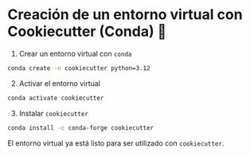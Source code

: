 # Creación de un entorno virtual con Cookiecutter (Conda) :snake:

1. Crear un entorno virtual con `conda` 
```bash
conda create -n cookiecutter python=3.12
```

2. Activar el entorno virtual
```bash
conda activate cookiecutter
```

3. Instalar `cookiecutter`
```bash
conda install -c conda-forge cookiecutter
```

El entorno virtual ya está listo para ser utilizado con `cookiecutter`.